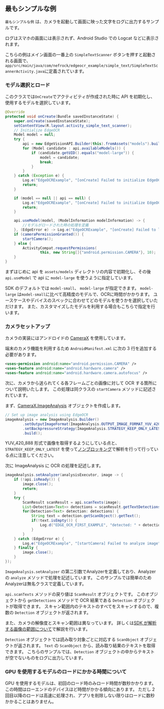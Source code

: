 ## 最もシンプルな例

`最もシンプルな例` は、カメラを起動して画面に映った文字をログに出力するサンプルです。

ログはスマホの画面には表示されず、Android Studio での Logcat などに表示されます。

こちらの例はメイン画面の一番上の `SimpleTextScanner` ボタンを押すと起動される画面で、
`app/src/main/java/com/nefrock/edgeocr_example/simple_text/SimpleTextScannerActivity.java`に定義されています。

### モデル選択とロード

このクラスでは`OnCreate`でアクティビティが作成された時に API を初期化し、使用するモデルを選択しています。

```Java
@Override
protected void onCreate(Bundle savedInstanceState) {
    super.onCreate(savedInstanceState);
    setContentView(R.layout.activity_simple_text_scanner);
    // Initialize EdgeOCR
    Model model = null;
    try {
        api = new EdgeVisionAPI.Builder(this).fromAssets("models").build();
        for (Model candidate : api.availableModels()) {
            if (candidate.getUID().equals("model-large")) {
                model = candidate;
                break;
            }
        }
    } catch (Exception e) {
        Log.e("EdgeOCRExample", "[onCreate] Failed to initialize EdgeOCR", e);
        return;
    }

    if (model == null || api == null) {
        Log.e("EdgeOCRExample", "[onCreate] Failed to initialize EdgeOCR");
        return;
    }

    api.useModel(model, (ModelInformation modelInformation) -> {
        //モデルがロードされた時の処理を定義
    }, (EdgeError e) -> Log.e("EdgeOCRExample", "[onCreate] Failed to load model", e));
    if (cameraPermissionGranted()) {
        startCamera();
    } else {
        ActivityCompat.requestPermissions(
                this, new String[]{"android.permission.CAMERA"}, 10);
    }
}
```

まずはじめに api を `assets/models` ディレクトリの内容で初期化し、その後 `api.useModel` で api に `model-large` を使うように指定しています。

SDK のデフォルトでは `model-small`、 `model-large` が指定できます。
`model-large` は`model-small`に比べて高精度のモデルで、OCRに時間がかかります。
ユースケースやデバイスのスペックに合わせてどのモデルを使うかを選択していただけます。
また、カスタマイズしたモデルを利用する場合もこちらで指定を行います。

### カメラセットアップ
カメラの実装にはアンドロイドの [CameraX](https://developer.android.com/training/camerax?hl=ja) を使用しています。

端末のカメラ機能を利用するため `AndroidManifest.xml` に次の 3 行を追加する必要があります。

```xml
<uses-permission android:name="android.permission.CAMERA" />
<uses-feature android:name="android.hardware.camera" />
<uses-feature android:name="android.hardware.camera.autofocus" />
```

次に、カメラから送られてくる各フレームごとの画像に対して OCR する箇所について説明いたします。
この処理は同クラスの `startCamera` メソッドに記述されています。

まず、[CameraX.ImageAnalysis](https://developer.android.com/training/camerax/analyze?hl=ja) オブジェクトを作成します。

```Java
// Set up image analysis using EdgeOCR
imageAnalysis = new ImageAnalysis.Builder()
        .setOutputImageFormat(ImageAnalysis.OUTPUT_IMAGE_FORMAT_YUV_420_888)
        .setBackpressureStrategy(ImageAnalysis.STRATEGY_KEEP_ONLY_LATEST)
        .build();
```

YUV_420_888 形式で画像を取得するようにしている点と、`STRATEGY_KEEP_ONLY_LATEST` を使って[ノンブロッキング](https://developer.android.com/reference/androidx/camera/core/ImageAnalysis?hl=ja#STRATEGY_KEEP_ONLY_LATEST)で解析を行って行っている点に注意してください。

次に ImageAnalysis に OCR の処理を記述します。

```Java
imageAnalysis.setAnalyzer(analysisExecutor, image -> {
    if (!api.isReady()) {
        image.close();
        return;
    }
    try {
        ScanResult scanResult = api.scanTexts(image);
        List<Detection<Text>> detections = scanResult.getTextDetections();
        for(Detection<Text> detection: detections) {
            String text = detection.getScanObject().getText();
            if(!text.isEmpty()) {
                Log.d("EDGE_OCR_FIRST_EXAMPLE", "detected: " + detection.getScanObject().getText());
            }
        }
    } catch (EdgeError e) {
        Log.e("EdgeOCRExample", "[startCamera] Failed to analyze image", e);
    } finally {
        image.close();
    }
});
```

`ImageAnalysis.setAnalyzer` の第二引数でAnalyzerを定義しており、Analyzerの `analyze` メソッドで処理を記述しています。
このサンプルでは簡単のためAnalyzerは無名クラスで定義しています。

`api.scanTexts` メソッドの戻り値は `ScanResult` オブジェクトです。
このオブジェクトから `getDetections` メソッドで OCR 結果である `Detection` オブジェクトが取得できます。
スキャン範囲内のテキストのすべてをスキャンするので、複数の `Detection` オブジェクトが返されます。

また、カメラの解像度とスキャン範囲は異なっています。
詳しくは[SDK が解析する画像の範囲について](boxesoverlay.md#sdk-が解析する画像の範囲について)で解説を行います。

`Detection` オブジェクトでは読み取り対象ごとに対応する `ScanObject` オブジェクトが返されます。
`Text` の `ScanObject` から、読み取り結果のテキストを取得できます。
こちらのサンプルでは、`Detection` オブジェクトの中からテキストが空でないものをログに出力しています。

### GPU を使用するモデルのロードにかかる時間について

GPU を使用するモデルは、初回のロード時のみロード時間が数秒かかります。
この時間はローエンドのデバイスほど時間がかかる傾向にあります。
ただし 2 回目以降のロードは高速に処理され、アプリを削除しない限りはロードに数秒かかることはありません。
